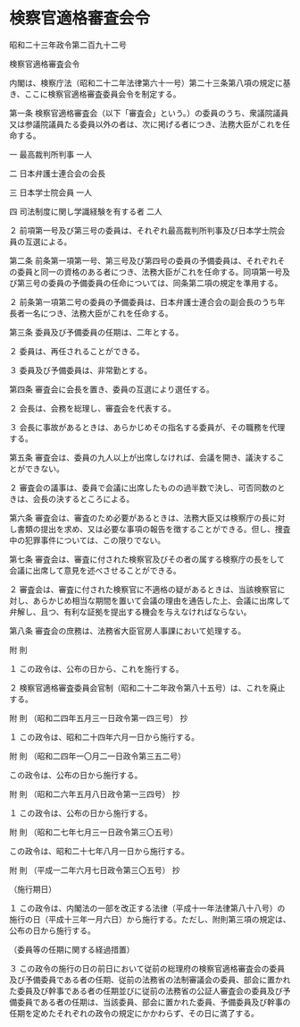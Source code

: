 # 検察官適格審査会令

昭和二十三年政令第二百九十二号

検察官適格審査会令

内閣は、検察庁法（昭和二十二年法律第六十一号）第二十三条第八項の規定に基き、ここに検察官適格審査委員会令を制定する。

第一条 検察官適格審査会（以下「審査会」という。）の委員のうち、衆議院議員又は参議院議員たる委員以外の者は、次に掲げる者につき、法務大臣がこれを任命する。

一 最高裁判所判事 一人

二 日本弁護士連合会の会長

三 日本学士院会員 一人

四 司法制度に関し学識経験を有する者 二人

２ 前項第一号及び第三号の委員は、それぞれ最高裁判所判事及び日本学士院会員の互選による。

第二条 前条第一項第一号、第三号及び第四号の委員の予備委員は、それぞれその委員と同一の資格のある者につき、法務大臣がこれを任命する。同項第一号及び第三号の委員の予備委員の任命については、同条第二項の規定を準用する。

２ 前条第一項第二号の委員の予備委員は、日本弁護士連合会の副会長のうち年長者一名につき、法務大臣がこれを任命する。

第三条 委員及び予備委員の任期は、二年とする。

２ 委員は、再任されることができる。

３ 委員及び予備委員は、非常勤とする。

第四条 審査会に会長を置き、委員の互選により選任する。

２ 会長は、会務を総理し、審査会を代表する。

３ 会長に事故があるときは、あらかじめその指名する委員が、その職務を代理する。

第五条 審査会は、委員の九人以上が出席しなければ、会議を開き、議決することができない。

２ 審査会の議事は、委員で会議に出席したものの過半数で決し、可否同数のときは、会長の決するところによる。

第六条 審査会は、審査のため必要があるときは、法務大臣又は検察庁の長に対し書類の提出を求め、又は必要な事項の報告を徴することができる。但し、捜査中の犯罪事件については、この限りでない。

第七条 審査会は、審査に付された検察官及びその者の属する検察庁の長をして会議に出席して意見を述べさせることができる。

２ 審査会は、審査に付された検察官に不適格の疑があるときは、当該検察官に対し、あらかじめ相当な期間を置いて会議の理由を通告した上、会議に出席して弁解し、且つ、有利な証拠を提出する機会を与えなければならない。

第八条 審査会の庶務は、法務省大臣官房人事課において処理する。

附 則

１ この政令は、公布の日から、これを施行する。

２ 検察官適格審査委員会官制（昭和二十二年政令第八十五号）は、これを廃止する。

附 則 （昭和二四年五月三一日政令第一四三号） 抄

１ この政令は、昭和二十四年六月一日から施行する。

附 則 （昭和二四年一〇月二一日政令第三五二号）

この政令は、公布の日から施行する。

附 則 （昭和二六年五月八日政令第一三四号） 抄

１ この政令は、公布の日から施行する。

附 則 （昭和二七年七月三一日政令第三〇五号）

この政令は、昭和二十七年八月一日から施行する。

附 則 （平成一二年六月七日政令第三〇五号） 抄

（施行期日）

１ この政令は、内閣法の一部を改正する法律（平成十一年法律第八十八号）の施行の日（平成十三年一月六日）から施行する。ただし、附則第三項の規定は、公布の日から施行する。

（委員等の任期に関する経過措置）

３ この政令の施行の日の前日において従前の総理府の検察官適格審査会の委員及び予備委員である者の任期、従前の法務省の法制審議会の委員、部会に置かれた委員及び幹事である者の任期並びに従前の法務省の公証人審査会の委員及び予備委員である者の任期は、当該委員、部会に置かれた委員、予備委員及び幹事の任期を定めたそれぞれの政令の規定にかかわらず、その日に満了する。
